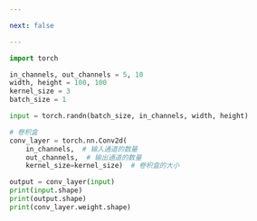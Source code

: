 ```yaml
---

next: false

---
```




<BlogInfo id="10" title="11.卷积神经网络" author="白日梦想猿" pv=0 read_times=0 pre_cost_time="0分19秒" category="人工智能" tag_list="['人工智能']" create_time="2021.08.01 09:27:54" update_time="2021.08.01 09:42:58" />

```python
import torch

in_channels, out_channels = 5, 10
width, height = 100, 100
kernel_size = 3
batch_size = 1

input = torch.randn(batch_size, in_channels, width, height)

# 卷积盒
conv_layer = torch.nn.Conv2d(
    in_channels,  # 输入通道的数量
    out_channels,  # 输出通道的数量
    kernel_size=kernel_size)  # 卷积盒的大小

output = conv_layer(input)
print(input.shape)
print(output.shape)
print(conv_layer.weight.shape)

```



<ActionBox />
